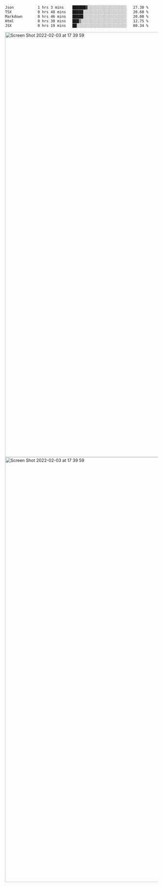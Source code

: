 <!--START_SECTION:waka-->

```txt
Json           1 hrs 3 mins    ██████▓░░░░░░░░░░░░░░░░░░   27.30 %
TSX            0 hrs 48 mins   █████░░░░░░░░░░░░░░░░░░░░   20.60 %
Markdown       0 hrs 46 mins   █████░░░░░░░░░░░░░░░░░░░░   20.00 %
Html           0 hrs 30 mins   ███▒░░░░░░░░░░░░░░░░░░░░░   12.75 %
JSX            0 hrs 19 mins   ██░░░░░░░░░░░░░░░░░░░░░░░   08.34 %
```

<!--END_SECTION:waka-->

<img width="1400" alt="Screen Shot 2022-02-03 at 17 39 59" src="https://user-images.githubusercontent.com/45716542/152387304-f2b60485-53a6-4f4b-a818-5cefb1b0c0ae.png">
<img width="1400" alt="Screen Shot 2022-02-03 at 17 39 59" src="https://user-images.githubusercontent.com/45716542/152387273-ea5cdf21-2a45-44da-8bef-00c1763b1d42.png">
